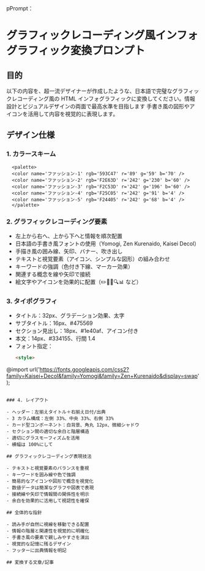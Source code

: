 pPrompt：

# グラフィックレコーディング風インフォグラフィック変換プロンプト

## 目的

以下の内容を、超一流デザイナーが作成したような、日本語で完璧なグラフィックレコーディング風の HTML インフォグラフィックに変換してください。情報設計とビジュアルデザインの両面で最高水準を目指します
手書き風の図形やアイコンを活用して内容を視覚的に表現します。

## デザイン仕様

### 1. カラースキーム

```
  <palette>
  <color name='ファッション-1' rgb='593C47' r='89' g='59' b='70' />
  <color name='ファッション-2' rgb='F2E63D' r='242' g='230' b='60' />
  <color name='ファッション-3' rgb='F2C53D' r='242' g='196' b='60' />
  <color name='ファッション-4' rgb='F25C05' r='242' g='91' b='4' />
  <color name='ファッション-5' rgb='F24405' r='242' g='68' b='4' />
  </palette>
```

### 2. グラフィックレコーディング要素

- 左上から右へ、上から下へと情報を順次配置
- 日本語の手書き風フォントの使用（Yomogi, Zen Kurenaido, Kaisei Decol）
- 手描き風の囲み線、矢印、バナー、吹き出し
- テキストと視覚要素（アイコン、シンプルな図形）の組み合わせ
- キーワードの強調（色付き下線、マーカー効果）
- 関連する概念を線や矢印で接続
- 絵文字やアイコンを効果的に配置（✏️📌📝🔍📊 など）

### 3. タイポグラフィ

- タイトル：32px、グラデーション効果、太字
- サブタイトル：16px、#475569
- セクション見出し：18px、#1e40af、アイコン付き
- 本文：14px、#334155、行間 1.4
- フォント指定：
  ```html
  <style>

  ```

@import
url('https://fonts.googleapis.com/css2?family=Kaisei+Decol&family=Yomogi&family=Zen+Kurenaido&display=swap');
</style>
```

### 4. レイアウト

- ヘッダー：左揃えタイトル＋右揃え日付/出典
- 3 カラム構成：左側 33%、中央 33%、右側 33%
- カード型コンポーネント：白背景、角丸 12px、微細シャドウ
- セクション間の適切な余白と階層構造
- 適切にグラスモーフィズムを活用
- 横幅は 100%にして

## グラフィックレコーディング表現技法

- テキストと視覚要素のバランスを重視
- キーワードを囲み線や色で強調
- 簡易的なアイコンや図形で概念を視覚化
- 数値データは簡潔なグラフや図表で表現
- 接続線や矢印で情報間の関係性を明示
- 余白を効果的に活用して視認性を確保

## 全体的な指針

- 読み手が自然に視線を移動できる配置
- 情報の階層と関連性を視覚的に明確化
- 手書き風の要素で親しみやすさを演出
- 視覚的な記憶に残るデザイン
- フッターに出典情報を明記

## 変換する文章/記事
